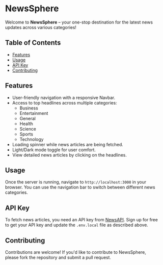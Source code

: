 # NewsSphere

Welcome to **NewsSphere** – your one-stop destination for the latest news updates across various categories! 

## Table of Contents

- [Features](#features)
- [Usage](#usage)
- [API Key](#api-key)
- [Contributing](#contributing)

## Features

- User-friendly navigation with a responsive Navbar.
- Access to top headlines across multiple categories:
  - Business
  - Entertainment
  - General
  - Health
  - Science
  - Sports
  - Technology
- Loading spinner while news articles are being fetched.
- Light/Dark mode toggle for user comfort.
- View detailed news articles by clicking on the headlines.

## Usage

Once the server is running, navigate to `http://localhost:3000` in your browser. You can use the navigation bar to switch between different news categories.

## API Key

To fetch news articles, you need an API key from [NewsAPI](https://newsapi.org/). Sign up for free to get your API key and update the `.env.local` file as described above.

## Contributing

Contributions are welcome! If you'd like to contribute to NewsSphere, please fork the repository and submit a pull request.

